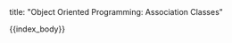 <frontmatter>
title: "Object Oriented Programming: Association Classes"
</frontmatter>

{{index_body}}
